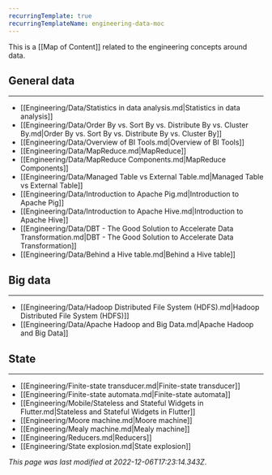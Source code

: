 ```yaml
---
recurringTemplate: true
recurringTemplateName: engineering-data-moc
---
```


This is a [[Map of Content]] related to the engineering concepts around data.

## General data
---
- [[Engineering/Data/Statistics in data analysis.md|Statistics in data analysis]]
- [[Engineering/Data/Order By vs. Sort By vs. Distribute By vs. Cluster By.md|Order By vs. Sort By vs. Distribute By vs. Cluster By]]
- [[Engineering/Data/Overview of BI Tools.md|Overview of BI Tools]]
- [[Engineering/Data/MapReduce.md|MapReduce]]
- [[Engineering/Data/MapReduce Components.md|MapReduce Components]]
- [[Engineering/Data/Managed Table vs External Table.md|Managed Table vs External Table]]
- [[Engineering/Data/Introduction to Apache Pig.md|Introduction to Apache Pig]]
- [[Engineering/Data/Introduction to Apache Hive.md|Introduction to Apache Hive]]
- [[Engineering/Data/DBT - The Good Solution to Accelerate Data Transformation.md|DBT - The Good Solution to Accelerate Data Transformation]]
- [[Engineering/Data/Behind a Hive table.md|Behind a Hive table]]

## Big data
---
- [[Engineering/Data/Hadoop Distributed File System (HDFS).md|Hadoop Distributed File System (HDFS)]]
- [[Engineering/Data/Apache Hadoop and Big Data.md|Apache Hadoop and Big Data]]

## State
---
- [[Engineering/Finite-state transducer.md|Finite-state transducer]]
- [[Engineering/Finite-state automata.md|Finite-state automata]]
- [[Engineering/Mobile/Stateless and Stateful Widgets in Flutter.md|Stateless and Stateful Widgets in Flutter]]
- [[Engineering/Moore machine.md|Moore machine]]
- [[Engineering/Mealy machine.md|Mealy machine]]
- [[Engineering/Reducers.md|Reducers]]
- [[Engineering/State explosion.md|State explosion]]


*This page was last modified at 2022-12-06T17:23:14.343Z*.
